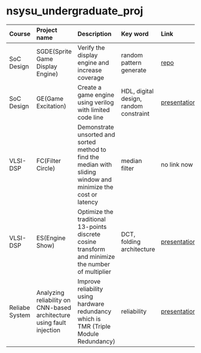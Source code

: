 # nsysu_undergraduate_proj
|Course|Project name|Description|Key word|Link|
|:-----|:-----------|:----------|:-------|:---|
|SoC Design|SGDE(Sprite Game Display Engine)|Verify the display engine and increase coverage|random pattern generate|[repo](https://github.com/crimson1256/SGDE/tree/main)|
|SoC Design|GE(Game Excitation)|Create a game engine using verilog with limited code line|HDL, digital design, random constraint|[presentation](https://www.youtube.com/watch?v=vQ6MmOcET4o)|
|VLSI-DSP|FC(Filter Circle)|Demonstrate unsorted and sorted method to find the median with sliding window and minimize the cost or latency|median filter|no link now|
|VLSI-DSP|ES(Engine Show)|Optimize the traditional 13-points discrete cosine transform and minimize the number of multiplier|DCT, folding architecture|[presentation](https://www.youtube.com/watch?v=DCztepfqw5c)|
|Reliabe System|Analyzing reliability on CNN-based architecture using fault injection|Improve reliability using hardware redundancy which is TMR (Triple Module Redundancy)|reliability|[presentation](https://www.youtube.com/watch?v=HG4iZZGIxts)|

